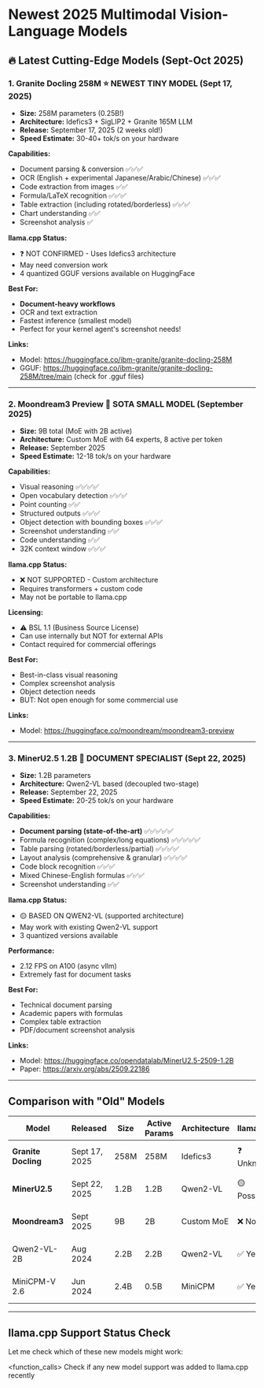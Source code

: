 # Newest 2025 Multimodal Vision-Language Models

## 🔥 Latest Cutting-Edge Models (Sept-Oct 2025)

### 1. **Granite Docling 258M** ⭐ NEWEST TINY MODEL (Sept 17, 2025)
- **Size:** 258M parameters (0.25B!)
- **Architecture:** Idefics3 + SigLIP2 + Granite 165M LLM
- **Release:** September 17, 2025 (2 weeks old!)
- **Speed Estimate:** 30-40+ tok/s on your hardware

**Capabilities:**
- Document parsing & conversion ✅✅✅
- OCR (English + experimental Japanese/Arabic/Chinese) ✅✅✅
- Code extraction from images ✅✅
- Formula/LaTeX recognition ✅✅✅
- Table extraction (including rotated/borderless) ✅✅✅
- Chart understanding ✅✅
- Screenshot analysis ✅

**llama.cpp Status:**
- ❓ NOT CONFIRMED - Uses Idefics3 architecture
- May need conversion work
- 4 quantized GGUF versions available on HuggingFace

**Best For:**
- **Document-heavy workflows**
- OCR and text extraction
- Fastest inference (smallest model)
- Perfect for your kernel agent's screenshot needs!

**Links:**
- Model: https://huggingface.co/ibm-granite/granite-docling-258M
- GGUF: https://huggingface.co/ibm-granite/granite-docling-258M/tree/main (check for .gguf files)

---

### 2. **Moondream3 Preview** 🌙 SOTA SMALL MODEL (September 2025)
- **Size:** 9B total (MoE with 2B active)
- **Architecture:** Custom MoE with 64 experts, 8 active per token
- **Release:** September 2025
- **Speed Estimate:** 12-18 tok/s on your hardware

**Capabilities:**
- Visual reasoning ✅✅✅✅
- Open vocabulary detection ✅✅✅
- Point counting ✅✅
- Structured outputs ✅✅✅
- Object detection with bounding boxes ✅✅✅
- Screenshot understanding ✅✅
- Code understanding ✅✅
- 32K context window ✅✅✅

**llama.cpp Status:**
- ❌ NOT SUPPORTED - Custom architecture
- Requires transformers + custom code
- May not be portable to llama.cpp

**Licensing:**
- ⚠️ BSL 1.1 (Business Source License)
- Can use internally but NOT for external APIs
- Contact required for commercial offerings

**Best For:**
- Best-in-class visual reasoning
- Complex screenshot analysis
- Object detection needs
- BUT: Not open enough for some commercial use

**Links:**
- Model: https://huggingface.co/moondream/moondream3-preview

---

### 3. **MinerU2.5 1.2B** 📄 DOCUMENT SPECIALIST (Sept 22, 2025)
- **Size:** 1.2B parameters  
- **Architecture:** Qwen2-VL based (decoupled two-stage)
- **Release:** September 22, 2025
- **Speed Estimate:** 20-25 tok/s on your hardware

**Capabilities:**
- **Document parsing (state-of-the-art)** ✅✅✅✅✅
- Formula recognition (complex/long equations) ✅✅✅✅✅
- Table parsing (rotated/borderless/partial) ✅✅✅✅
- Layout analysis (comprehensive & granular) ✅✅✅✅
- Code block recognition ✅✅✅
- Mixed Chinese-English formulas ✅✅✅
- Screenshot understanding ✅✅

**llama.cpp Status:**
- 🟡 BASED ON QWEN2-VL (supported architecture)
- May work with existing Qwen2-VL support
- 3 quantized versions available

**Performance:**
- 2.12 FPS on A100 (async vllm)
- Extremely fast for document tasks

**Best For:**
- Technical document parsing
- Academic papers with formulas
- Complex table extraction
- PDF/document screenshot analysis

**Links:**
- Model: https://huggingface.co/opendatalab/MinerU2.5-2509-1.2B
- Paper: https://arxiv.org/abs/2509.22186

---

## Comparison with "Old" Models

| Model | Released | Size | Active Params | Architecture | llama.cpp | Speed (est) |
|-------|----------|------|---------------|--------------|-----------|-------------|
| **Granite Docling** | Sept 17, 2025 | 258M | 258M | Idefics3 | ❓ Unknown | 30-40 tok/s |
| **MinerU2.5** | Sept 22, 2025 | 1.2B | 1.2B | Qwen2-VL | 🟡 Possible | 20-25 tok/s |
| **Moondream3** | Sept 2025 | 9B | 2B | Custom MoE | ❌ No | 12-18 tok/s |
| Qwen2-VL-2B | Aug 2024 | 2.2B | 2.2B | Qwen2-VL | ✅ Yes | 12-15 tok/s |
| MiniCPM-V 2.6 | Jun 2024 | 2.4B | 0.5B | MiniCPM | ✅ Yes | 15-20 tok/s |

---

## llama.cpp Support Status Check

Let me check which of these new models might work:

<function_calls>
<invoke name="run_in_terminal">
<parameter name="explanation">Check if any new model support was added to llama.cpp recently